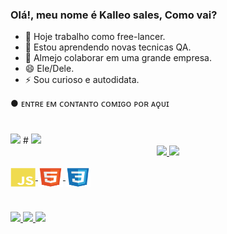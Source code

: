 ### Olá!, meu nome é Kalleo sales, Como vai?

- 🔭 Hoje trabalho como free-lancer.
- 🌱 Estou aprendendo novas tecnicas QA.
- 👯 Almejo colaborar em uma grande empresa.
- 😄 Ele/Dele.
- ⚡ Sou curioso e autodidata.
 
 ●  ᴇɴᴛʀᴇ ᴇᴍ ᴄᴏɴᴛᴀɴᴛᴏ ᴄᴏᴍɪɢᴏ ᴘᴏʀ ᴀǫᴜɪ    
 #
 <img src="https://img.icons8.com/small/16/000000/gmail-login.png"/>
 #
 <img src="https://img.icons8.com/small/16/000000/whatsapp.png"/>

 
 

<div align="center">
   <a href="https://github.com/KALL30">
   <img height="150em" src="https://github-readme-stats.vercel.app/api?username=kalleo&show_icons=true&theme=dark&include_all_commits=true&count_private=true"/>
   <img height="150em" src="https://github-readme-stats.vercel.app/api/top-langs/?username=kalleo&layout=compact&langs_count=7&theme=dark"/>
</div>
  


  
  <div style="display: inline_block"><br>
   <img align="center" alt="Rafa-Js" height="30" width="40" src="https://raw.githubusercontent.com/devicons/devicon/master/icons/javascript/javascript-plain.svg">
   <img align="center" alt="Rafa-HTML" height="30" width="40" src="https://raw.githubusercontent.com/devicons/devicon/master/icons/html5/html5-original.svg">
  <img align="center" alt="Rafa-CSS" height="30" width="40" src="https://raw.githubusercontent.com/devicons/devicon/master/icons/css3/css3-original.svg">
  <div>
 
   # 
   
   
  <a href ="500em" scr="https://www.instagram.com/kalleoogeorge/"><img src="https://img.icons8.com/material/24/000000/instagram-new--v1.png"/>
 <a href="https://discord.com/channels/936644844896542721/936644845328552028" target="_blank"><img src="https://img.icons8.com/material/24/000000/discord.png"/>
  <a href="https://www.linkedin.com/in/kalleo-sales-130703225/" target="_blank"><img src="https://img.icons8.com/material/24/000000/linkedin--v1.png"/>
  <div>
    
     
